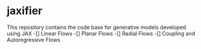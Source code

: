 # jaxifier
This repository contains the code base for generative models developed using JAX
-[] Linear Flows
-[] Planar Flows
-[] Radial Flows
-[] Coupling and Autoregressive Flows
